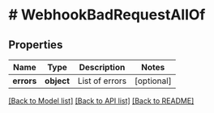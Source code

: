 # # WebhookBadRequestAllOf

## Properties

Name | Type | Description | Notes
------------ | ------------- | ------------- | -------------
**errors** | **object** | List of errors | [optional]

[[Back to Model list]](../../README.md#models) [[Back to API list]](../../README.md#endpoints) [[Back to README]](../../README.md)
